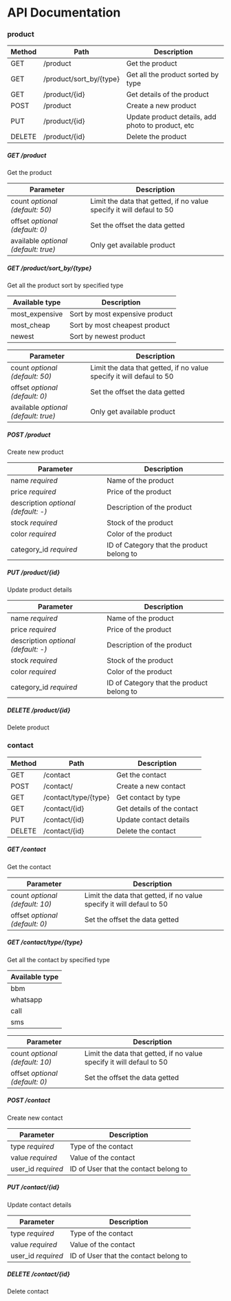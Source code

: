 API Documentation
===============

### product

| Method | Path | Description |
| --------- | ----- | ------------- |
| GET | /product | Get the product |
| GET | /product/sort_by/{type} | Get all the product sorted by type |
| GET | /product/{id} | Get details of the product |
| POST  | /product | Create a new product  |
| PUT | /product/{id} | Update product details, add photo to product, etc |
| DELETE | /product/{id} | Delete the product |

##### GET /product

Get the product

|Parameter | Description |
| ------------ | -------------- |
| count _optional_ _(default: 50)_ | Limit the data that getted, if no value specify it will defaul to 50 |
| offset _optional_ _(default: 0)_ | Set the offset the data getted |
| available _optional_ _(default: true)_ | Only get available product |

##### GET /product/sort_by/{type}

Get all the product sort by specified type

| Available type | Description |
| ------------------------ | ------------- |
| most_expensive | Sort by most expensive product |
| most_cheap | Sort by most cheapest product |
| newest | Sort by newest product |

|Parameter | Description |
| ------------ | -------------- |
| count _optional_ _(default: 50)_ | Limit the data that getted, if no value specify it will defaul to 50 |
| offset _optional_ _(default: 0)_ | Set the offset the data getted |
| available _optional_ _(default: true)_ | Only get available product |


##### POST /product

Create new product

|Parameter | Description |
| ------------ | -------------- |
| name _required_ | Name of the product |
| price _required_ | Price of the product |
| description _optional_ _(default: -)_ | Description of the product |
| stock _required_ | Stock of the product |
| color _required_ | Color of the product |
| category\_id _required_ |  ID of Category that the product belong to |

##### PUT /product/{id}

Update product details

|Parameter | Description |
| ------------ | -------------- |
| name _required_ | Name of the product |
| price _required_ | Price of the product |
| description _optional_ _(default: -)_ | Description of the product |
| stock _required_ | Stock of the product |
| color _required_ | Color of the product |
| category\_id _required_ |  ID of Category that the product belong to |

##### DELETE /product/{id}

Delete product


### contact

| Method | Path | Description |
| --------- | ----- | ------------- |
| GET | /contact | Get the contact   |
| POST | /contact/ | Create a new contact |
| GET | /contact/type/{type} | Get contact by type |
| GET | /contact/{id} | Get details of the contact |
| PUT | /contact/{id} |  Update contact details |
| DELETE | /contact/{id} | Delete the contact |

##### GET /contact

Get the contact

|Parameter | Description |
| ------------ | -------------- |
| count _optional_ _(default: 10)_ | Limit the data that getted, if no value specify it will defaul to 50 |
| offset _optional_ _(default: 0)_ | Set the offset the data getted |

##### GET /contact/type/{type}

Get all the contact  by specified type

| Available type |
| ------------------------ |
| bbm |
| whatsapp |
| call |
| sms |

|Parameter | Description |
| ------------ | -------------- |
| count _optional_ _(default: 10)_ | Limit the data that getted, if no value specify it will defaul to 50 |
| offset _optional_ _(default: 0)_ | Set the offset the data getted |

##### POST /contact

Create new contact

|Parameter | Description |
| ------------ | -------------- |
| type _required_ | Type of the contact |
| value _required_ | Value of the contact |
| user_id _required_ | ID of User that the contact belong to |

##### PUT /contact/{id}

Update contact details

|Parameter | Description |
| ------------ | -------------- |
| type _required_ | Type of the contact |
| value _required_ | Value of the contact |
| user_id _required_ | ID of User that the contact belong to |

##### DELETE /contact/{id}

Delete contact
